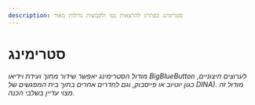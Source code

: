 ```yaml
---
description: סטרימינג כפתרון להרצאות נטו ולקבוצות גדולות מאוד
---
```


# סטרימינג

_מודול הסטרימינג יאפשר שידור מתוך ועידת וידיאו BigBlueButton לערוצים חיצוניים, כגון יוטיוב או פייסבוק, וגם לחדרים אחרים בתוך בית המפגשים של DINA\). מודול זה מצוי עדיין בשלבי הכנה._


